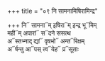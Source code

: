 +++
title = "०९ नि सामनामिषिरामिन्द्र"

+++
नि᳓ सामना᳓म् इषिरा᳓म् इन्द्र भू᳓मिम्  
मही᳓म् अपारां᳓ स᳓दने ससत्थ  
अ᳓स्तभ्नाद् द्यां᳓ वृषभो᳓ अन्त᳓रिक्षम्  
अ᳓र्षन्तु आ᳓पस् त्व᳓येह᳓ प्र᳓सूताः
